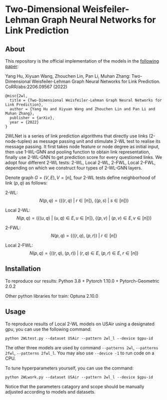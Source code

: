 Two-Dimensional Weisfeiler-Lehman Graph Neural Networks for Link Prediction
===========================================================================

About
-----

This repository is the official implementation of the models in the [following paper](https://arxiv.org/abs/2205.11172v1):

Yang Hu, Xiyuan Wang, Zhouchen Lin, Pan Li, Muhan Zhang: Two-Dimensional Weisfeiler-Lehman Graph Neural Networks for Link Prediction. CoRR/abs:2206.09567 (2022)

```{bibtex}
@misc{2wl,
  title = {Two-Dimensional Weisfeiler-Lehman Graph Neural Networks for Link Prediction},
  author = {Yang Hu and Xiyuan Wang and Zhouchen Lin and Pan Li and Muhan Zhang},
  publisher = {arXiv},
  year = {2022}
}
```

2WLNet is a series of link prediction algorithms that directly use links (2-node-tuples) as message passing unit and stimulate 2-WL test to realise its message passing. 
It first takes node feature or node degree as initial input, then use 1-WL-GNN and pooling function to obtain link representation, finally use 2-WL-GNN to get prediction 
score for every questioned links. We adopt four different 2-WL tests: 2-WL, Local 2-WL, 2-FWL, Local 2-FWL, depending on which we construct four types of 2-WL-GNN layers.

Denote graph $G=(V,E), V=[n]$, 
four 2-WL tests define neighborhood of link $(p,q)$ as follows:

2-WL:
$$N(p,q) = \Big(\big\lbrace (r, q)\ \vert\ r\in[n]\big\rbrace,\ \big\lbrace (p, s)\ \vert\ s\in[n]\big\rbrace\Big) $$

Local 2-WL:
$$N(p,q) = \Big(\big\lbrace (u, q)\ \vert\ (u, q)\in E, u\in [n] \big\rbrace,\ \big\lbrace (p, v)\ \vert\ (p, v)\in E, v \in [n] \big\rbrace \Big)$$

2-FWL:
$$N(p,q) = \Big\lbrace\big((r, q),\ (p, r)\big)\ \vert\ r\in[n]\Big\rbrace$$

Local 2-FWL:
$$N(p,q) = \Big\lbrace\big((r, q),\ (p, r)\big)\ \vert\ (r,q)\in E,\ (p,r)\in E,\ r\in[n]\Big\rbrace$$

Installation
------------

To reproduce our results: Python 3.8 + Pytorch 1.10.0 + Pytorch-Geometric 2.0.2

Other python libraries for train: Optuna 2.10.0

Usage
-----

To reproduce results of Local 2-WL models on USAir using a designated gpu, you can use the following command:
```
python 2WLtest.py --dataset USAir --pattern 2wl_l --device $gpu-id
```
The other three models are used by command `--patterns 2wl`, `--patterns 2fwl`, `--patterns 2fwl_l`. You may also use `--device -1` to run code on a CPU.

To tune hyperparameters yourself, you can use the command:
```
python 2WLwork.py --dataset USAir --pattern 2wl_l --device $gpu-id
```
Notice that the parameters catagory and scope should be manually adjusted according to models and datasets.
